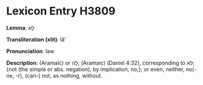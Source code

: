 # Lexicon Entry H3809

**Lemma**: לָא

**Transliteration (xlit)**: lâʼ

**Pronunciation**: law

**Description**:
(Aramaic) or לָה; (Aramaic) (Daniel 4:32), corresponding to לֹא; {not (the simple or abs. negation); by implication, no;}; or even, neither, no(-ne, -r), (can-) not, as nothing, without.
